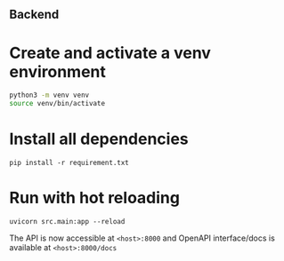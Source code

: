 ## Backend

# Create and activate a venv environment
```sh
python3 -m venv venv
source venv/bin/activate
```

# Install all dependencies
```
pip install -r requirement.txt
```

# Run with hot reloading
```
uvicorn src.main:app --reload	
```

The API is now accessible at ``<host>:8000`` and OpenAPI interface/docs is available at ``<host>:8000/docs``
